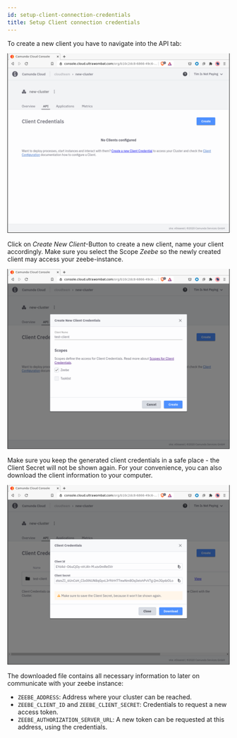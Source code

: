 ```yaml
---
id: setup-client-connection-credentials
title: Setup Client connection credentials
---
```


To create a new client you have to navigate into the API tab:

![cluster-details](./img/cluster-detail-clients.png)

Click on _Create New Client_-Button to create a new client, name your client accordingly. Make sure you select the Scope _Zeebe_ so the newly created client may access your zeebe-instance.

![create-client](./img/cluster-details-create-client.png)

Make sure you keep the generated client credentials in a safe place - the Client Secret will not be shown again. For your convenience, you can also download the client information to your computer.

![created-client](./img/cluster-details-created-client.png)

The downloaded file contains all necessary information to later on communicate with your zeebe instance:

- `ZEEBE_ADDRESS`: Address where your cluster can be reached.
- `ZEEBE_CLIENT_ID` and `ZEEBE_CLIENT_SECRET`: Credentials to request a new access token.
- `ZEEBE_AUTHORIZATION_SERVER_URL`: A new token can be requested at this address, using the credentials.
